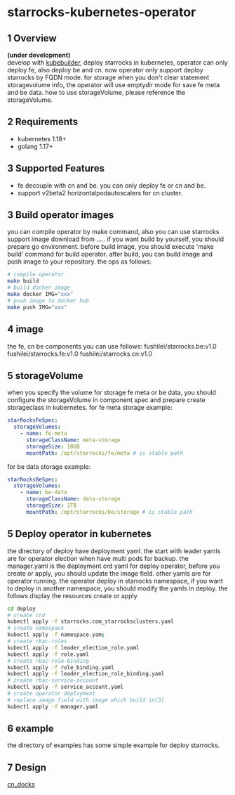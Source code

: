 # starrocks-kubernetes-operator

## 1 Overview
**(under development)**  
develop with [kubebuilder](https://github.com/kubernetes-sigs/kubebuilder), deploy starrocks in kubernetes,
operator can only deploy fe, also deploy be and cn. now operator only support deploy starrocks by FQDN mode. for storage when you don't clear statement storagevolume info, 
the operator will use emptydir mode for save fe meta and be data. how to use storageVolume, please reference the storageVolume.

## 2 Requirements
 * kubernetes 1.18+
 * golang 1.17+

## 3 Supported Features
* fe decouple with cn and be. you can only deploy fe or cn and be.
* support v2beta2 horizontalpodautoscalers for cn cluster.

## 3 Build operator images
you can compile operator by make command, also you can use starrocks support image download from .....
if you want build by yourself, you should prepare go environment.
before build image, you should execute 'make build' command for build operator. 
after build, you can build image and push image to your repository. the ops as follows:

```bash
# compile operator
make build 
# build docker image
make docker IMG="xxx"
# push image to docker hub
make push IMG="xxx"
```
## 4 image 
the fe, cn be components you can use follows:
fushilei/starrocks.be:v1.0
fushilei/starrocks.fe:v1.0
fushilei/starrocks.cn:v1.0


## 5 storageVolume
when you specify the volume for storage fe meta or be data, you should configure the storageVolume in component spec and prepare create storageclass in kubernetes.
for fe meta storage example:
```yaml
starRocksFeSpec:
  storageVolumes:
    - name: fe-meta
      storageClassName: meta-storage
      storageSize: 10GB
      mountPath: /opt/starrocks/fe/meta # is stable path
```
for be data storage example:
```yaml
starRocksBeSpec:
  storageVolumes:
    - name: be-data
      storageClassName: data-storage
      storageSize: 1TB
      mountPath: /opt/starrocks/be/storage # is stable path
```

## 5 Deploy operator in kubernetes
the directory of deploy have deployment yaml.
the start with leader yamls are for operator election when have multi pods for backup.
the manager.yaml is the deployment crd yaml for deploy operator, before you create or apply, you should update the image field.
other yamls are for operator running.
the operator deploy in starrocks namespace, if you want to deploy in another namespace, you should modify the yamls in deploy.
the follows display the resources create or apply.
```bash
cd deploy
# create crd
kubectl apply -f starrocks.com_starrocksclusters.yaml
# create namespace
kubectl apply -f namespace.yam;
# create rbac-roles
kubectl apply -f leader_election_role.yaml
kubectl apply -f role.yaml
# create rbac-role-binding
kubectl apply -f role_binding.yaml
kubectl apply -f leader_election_role_binding.yaml
# create rbac-service-account
kubectl apply -f service_account.yaml
# create operator deployment
# replace image field with image which build in[3]
kubectl apply -f manager.yaml
```

## 6 example
the directory of examples has some simple example for deploy starrocks.

## 7 Design
[cn_docks](./doc/starrocks-operator-design.md)
